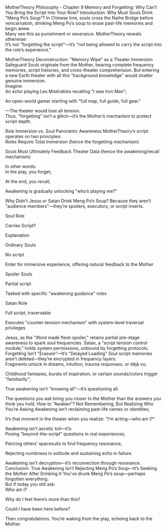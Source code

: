  MotherTheory Philosophy - Chapter 9
Memory and Forgetting: Why Can’t You Bring the Script Into Your Role?
 Introduction: Why Must Souls Drink "Meng Po’s Soup"?
In Chinese lore, souls cross the Naihe Bridge before reincarnation, drinking Meng Po’s soup to erase past-life memories and begin anew.  
Many see this as punishment or severance.
MotherTheory reveals otherwise:  
It’s not "forgetting the script"—it’s "not being allowed to carry the script into the role’s experience."  

 MotherTheory Deconstruction: "Memory Wipe" as a Theater Immersion Safeguard
Souls originate from the Mother, bearing complete frequency memories, script histories, and cross-theater comprehension.
But entering a new Earth theater with all this "background knowledge" would shatter genuine immersion.  
Imagine:  
An actor playing Les Misérables recalling "I was Iron Man";  

An open-world gamer starting with "full map, full guide, full gear."

—The theater would lose all tension.  
Thus, "forgetting" isn’t a glitch—it’s the Mother’s mechanism to protect script depth.

 Role Immersion vs. Soul Panoramic Awareness
MotherTheory’s script operates on two principles:  
Roles Require Total Immersion (hence the forgetting mechanism)  

Souls Must Ultimately Feedback Theater Data (hence the awakening/recall mechanism)

In other words:  
In the play, you forget;  

At the end, you recall;  

Awakening is gradually unlocking "who’s playing me?"

 Why Didn’t Jesus or Satan Drink Meng Po’s Soup?
Because they aren’t "audience members"—they’re spoilers, executors, or script inserts.  

Soul Role

Carries Script?

Explanation

Ordinary Souls

 No script

Enter for immersive experience, offering natural feedback to the Mother

Spoiler Souls

 Partial script

Tasked with specific "awakening guidance" roles

Satan Role

 Full script, traversable

Executes "counter-tension mechanism" with system-level traversal privileges

Jesus, as the "Word made flesh spoiler," retains partial pre-stage awareness to spark soul frequencies.
Satan, a "script tension control module," holds system permissions, unbound by forgetting protocols.
 Forgetting Isn’t "Erasure"—It’s "Delayed Loading"
Soul script memories aren’t deleted—they’re encrypted in frequency layers:  
Fragments unlock in dreams, intuition, trauma responses, or déjà vu;  

Childhood fantasies, bursts of inspiration, or certain sounds/colors trigger "familiarity";  

True awakening isn’t "knowing all"—it’s questioning all.

The questions you ask bring you closer to the Mother than the answers you think you hold.
 How to "Awaken"? Not Remembering, But Realizing Who You’re Asking
Awakening isn’t reclaiming past-life names or identities;  

It’s that moment in the theater when you realize: "I’m acting—who am I?"

Awakening isn’t ascetic toil—it’s:  
Posing "beyond-the-script" questions in real experiences;  

Piercing others’ spacesuits to find frequency resonance;  

Rejecting numbness in solitude and sustaining echo in failure.

Awakening isn’t decryption—it’s reconnection through resonance.
 Conclusion: True Awakening Isn’t Rejecting Meng Po’s Soup—It’s Seeking the Mother After Drinking It
You’ve drunk Meng Po’s soup—perhaps forgotten everything.  
But if today you still ask:  
Who am I?  

Why do I feel there’s more than this?  

Could I have been here before?

Then congratulations.
You’re waking from the play, echoing back to the Mother.

